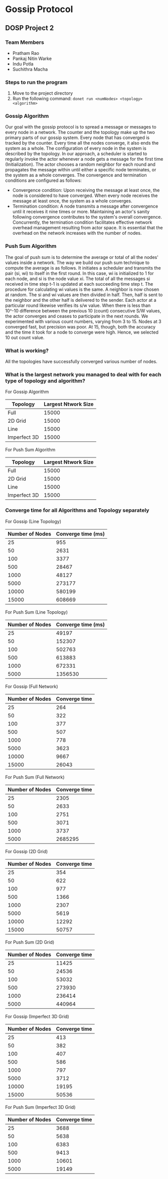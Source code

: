 # Gossip Protocol
## DOSP Project 2

### Team Members
- Pratham Rao
- Pankaj Nitin Warke
- Indu Potla
- Suchithra Macha

### Steps to run the program
1. Move to the project directory
2. Run the following command: ```donet run <numNodes> <topology> <algorithm>```

### Gossip Algorithm
Our goal with the gossip protocol is to spread a message or messages to every node in a network. The counter and the topology make up the two primary parts of our gossip system. Every node that has converged is tracked by the counter. Every time all the nodes converge, it also ends the system as a whole. The configuration of every node in the system is described by the topology. In our approach, a scheduler is started to regularly invoke the actor whenever a node gets a message for the first time (Initialization). The actor chooses a random neighbor for each round and propagates the message within until either a specific node terminates, or the system as a whole converges. The convergence and termination conditions are configured as follows: 
- Convergence condition: Upon receiving the message at least once, the node is considered to have converged. When every node receives the message at least once, the system as a whole converges.
- Termination condition: A node transmits a message after convergence until it receives it nine times or more. Maintaining an actor's sanity following convergence contributes to the system's overall convergence. Concurrently, the termination condition facilitates effective network overhead management resulting from actor space. It is essential that the overhead on the network increases with the number of nodes. 

### Push Sum Algorithm
The goal of push sum is to determine the average or total of all the nodes' values inside a network. The way we build our push sum technique to compute the average is as follows. It initiates a scheduler and transmits the pair (si, wi) to itself in the first round. In this case, wi is initialized to 1 for each node, and si is the node value xi. The total of all the messages si received in time step t-1 is updated at each succeeding time step t. The procedure for calculating wi values is the same. A neighbor is now chosen at random. The si and wi values are then divided in half. Then, half is sent to the neighbor and the other half is delivered to the sender. Each actor at a particular round likewise verifies its s/w value. When there is less than 10^-10 difference between the previous 10 (count) consecutive S/W values, the actor converges and ceases to participate in the next rounds. We experimented with various count numbers, varying from 3 to 15. Nodes at 3 converged fast, but precision was poor. At 15, though, both the accuracy and the time it took for a node to converge were high. Hence, we selected 10 out count value. 

### What is working?
All the topologies have successfully converged various number of nodes.

### What is the largest network you managed to deal with for each type of topology and algorithm?

For Gossip Algorithm

| Topology | Largest Ntwork Size |
| -------- | ------------------- |
| Full | 15000 |
| 2D Grid | 15000 |
| Line | 15000 |
| Imperfect 3D | 15000 |

For Push Sum Algorithm

| Topology | Largest Ntwork Size |
| -------- | ------------------- |
| Full | 15000 |
| 2D Grid | 15000 |
| Line | 15000 |
| Imperfect 3D | 15000 |

### Converge time for all Algorithms and Topology separately

For Gossip (Line Topology)

| Number of Nodes | Converge time (ms) |
| --- | --- |
| 25 | 955 |
| 50 | 2631 |
| 100 | 3377 |
| 500 | 28467 |
| 1000 | 48127 |
| 5000 | 273177 |
| 10000 | 580199 |
| 15000 | 608669 |

For Push Sum (Line Topology)

| Number of Nodes | Converge time (ms) |
| --- | --- |
| 25 | 49197 |
| 50 | 152307 |
| 100 | 502763 |
| 500 | 613883 |
| 1000 | 672331 |
| 5000 | 1356530 |


For Gossip (Full Network)

| Number of Nodes | Converge time |
| --- | --- |
| 25 | 264 |
| 50 | 322 |
| 100 | 377 |
| 500 | 507 |
| 1000 | 778 |
| 5000 | 3623 |
| 10000 | 9667 |
| 15000 | 26043 |

For Push Sum (Full Network)

| Number of Nodes | Converge time |
| --- | --- |
| 25 | 2305 |
| 50 | 2633 |
| 100 | 2751 |
| 500 | 3071 |
| 1000 | 3737 |
| 5000 | 2685295 |


For Gossip (2D Grid)

| Number of Nodes | Converge time |
| --- | --- |
| 25 | 354 |
| 50 | 622 |
| 100 | 977 |
| 500 | 1366 |
| 1000 | 2307 |
| 5000 | 5619 |
| 10000 | 12292 |
| 15000 | 50757 |

For Push Sum (2D Grid)

| Number of Nodes | Converge time |
| --- | --- |
| 25 | 11425 |
| 50 | 24536 |
| 100 | 53032 |
| 500 | 273930 |
| 1000 | 236414 |
| 5000 | 440964 |


For Gossip (Imperfect 3D Grid)

| Number of Nodes | Converge time |
| --- | --- |
| 25 | 413 |
| 50 | 382 |
| 100 | 407 |
| 500 | 586 |
| 1000 | 797 |
| 5000 | 3712 |
| 10000 | 19195 |
| 15000 | 50536 |

For Push Sum (Imperfect 3D Grid)

| Number of Nodes | Converge time |
| --- | --- |
| 25 | 3688 |
| 50 | 5638 |
| 100 | 6383 |
| 500 | 9413 |
| 1000 | 10601 |
| 5000 | 19149 |
